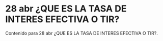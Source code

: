 # 28 abr  ¿QUE ES LA TASA DE INTERES EFECTIVA O TIR?

Contenido para 28 abr  ¿QUE ES LA TASA DE INTERES EFECTIVA O TIR?.